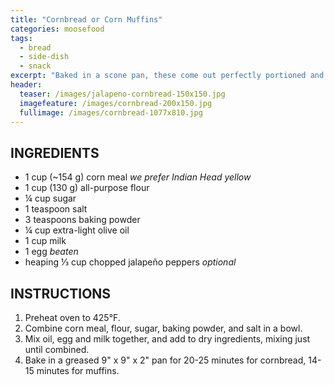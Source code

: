 ```yaml
---
title: "Cornbread or Corn Muffins"
categories: moosefood
tags: 
  - bread
  - side-dish
  - snack
excerpt: "Baked in a scone pan, these come out perfectly portioned and golden brown in 15 minutes."
header:
  teaser: /images/jalapeno-cornbread-150x150.jpg
  imagefeature: /images/cornbread-200x150.jpg
  fullimage: /images/cornbread-1077x810.jpg
---
```


## INGREDIENTS
* 1 cup (~154 g) corn meal *we prefer Indian Head yellow*
* 1 cup (130 g) all-purpose flour
* ¼ cup sugar
* 1 teaspoon salt
* 3 teaspoons baking powder
* ¼ cup extra-light olive oil
* 1 cup milk
* 1 egg *beaten*
* heaping ⅓ cup chopped jalapeño peppers *optional*

## INSTRUCTIONS
1. Preheat oven to 425°F.
2. Combine corn meal, flour, sugar, baking powder, and salt in a bowl.
3. Mix oil, egg and milk together, and add to dry ingredients, mixing just until combined.
4. Bake in a greased 9" x 9" x 2" pan for 20-25 minutes for cornbread, 14-15 minutes for muffins.

